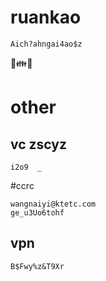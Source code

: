 # ruankao
```
Aich?ahngai4ao$z
```
:couple::family::smile:
# other
## vc zscyz
```
i2o9  _

```

#ccrc
```
wangnaiyi@ktetc.com
ge_u3Uo6tohf
```

## vpn 
```
B$Fwy%z&T9Xr
```
